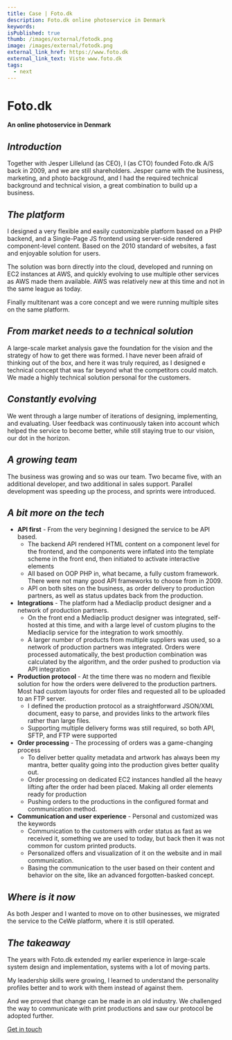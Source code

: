 ```yaml
---
title: Case | Foto.dk
description: Foto.dk online photoservice in Denmark
keywords: 
isPublished: true
thumb: /images/external/fotodk.png
image: /images/external/fotodk.png
external_link_href: https://www.foto.dk
external_link_text: Viste www.foto.dk
tags:
  - next
---
```


# Foto.dk
**An online photoservice in Denmark**

## _Introduction_
Together with Jesper Lillelund (as CEO), I (as CTO) founded Foto.dk A/S back in 2009, and we are still shareholders. Jesper came with the business, marketing, and photo background, and I had the required technical background and technical vision, a great combination to build up a business.

## _The platform_
I designed a very flexible and easily customizable platform based on a PHP backend, and a Single-Page JS frontend using server-side rendered component-level content. Based on the 2010 standard of websites, a fast and enjoyable solution for users. 

The solution was born directly into the cloud, developed and running on EC2 instances at AWS, and quickly evolving to use multiple other services as AWS made them available. AWS was relatively new at this time and not in the same league as today.

Finally multitenant was a core concept and we were running multiple sites on the same platform.

## _From market needs to a technical solution_
A large-scale market analysis gave the foundation for the vision and the strategy of how to get there was formed. I have never been afraid of thinking out of the box, and here it was truly required, as I designed e technical concept that was far beyond what the competitors could match. We made a highly technical solution personal for the customers.

## _Constantly evolving_
We went through a large number of iterations of designing, implementing, and evaluating. User feedback was continuously taken into account which helped the service to become better, while still staying true to our vision, our dot in the horizon.

## _A growing team_
The business was growing and so was our team. Two became five, with an additional developer, and two additional in sales support. Parallel development was speeding up the process, and sprints were introduced.

## _A bit more on the tech_
- **API first** - From the very beginning I designed the service to be API based.
    - The backend API rendered HTML content on a component level for the frontend, and the components were inflated into the template scheme in the front end, then initiated to activate interactive elements
    - All based on OOP PHP in, what became, a fully custom framework. There were not many good API frameworks to choose from in 2009.
    - API on both sites on the business, as order delivery to production partners, as well as status updates back from the production.
- **Integrations** - The platform had a Mediaclip product designer and a network of production partners.
    - On the front end a Mediaclip product designer was integrated, self-hosted at this time, and with a large level of custom plugins to the Mediaclip service for the integration to work smoothly.
    - A larger number of products from multiple suppliers was used, so a network of production partners was integrated. Orders were processed automatically, the best production combination was calculated by the algorithm, and the order pushed to production via API integration
- **Production protocol** - At the time there was no modern and flexible solution for how the orders were delivered to the production partners. Most had custom layouts for order files and requested all to be uploaded to an FTP server.
    - I defined the production protocol as a straightforward JSON/XML document, easy to parse, and provides links to the artwork files rather than large files.
    - Supporting multiple delivery forms was still required, so both API, SFTP, and FTP were supported
- **Order processing** - The processing of orders was a game-changing process
    - To deliver better quality metadata and artwork has always been my mantra, better quality going into the production gives better quality out.
    - Order processing on dedicated EC2 instances handled all the heavy lifting after the order had been placed. Making all order elements ready for production
    - Pushing orders to the productions in the configured format and communication method.
- **Communication and user experience** - Personal and customized was the keywords
    - Communication to the customers with order status as fast as we received it, something we are used to today, but back then it was not common for custom printed products.
    - Personalized offers and visualization of it on the website and in mail communication.
    - Basing the communication to the user based on their content and behavior on the site, like an advanced forgotten-basked concept.


## _Where is it now_
As both Jesper and I wanted to move on to other businesses, we migrated the service to the CeWe platform, where it is still operated.


## _The takeaway_
The years with Foto.dk extended my earlier experience in large-scale system design and implementation, systems with a lot of moving parts.

My leadership skills were growing, I learned to understand the personality profiles better and to work with them instead of against them.

And we proved that change can be made in an old industry. We challenged the way to communicate with print productions and saw our protocol be adopted further.

[Get in touch](/get-in-touch)
